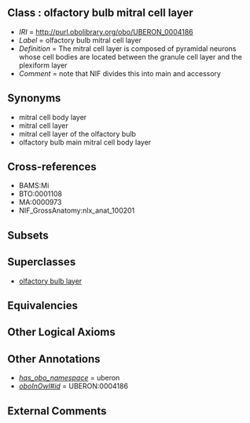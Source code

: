 
## Class : olfactory bulb mitral cell layer

 * *IRI* = http://purl.obolibrary.org/obo/UBERON_0004186
 * *Label* = olfactory bulb mitral cell layer
 * *Definition* = The mitral cell layer is composed of pyramidal neurons whose cell bodies are located between the granule cell layer and the plexiform layer
 * *Comment* = note that NIF divides this into main and accessory

## Synonyms

 * mitral cell body layer
 * mitral cell layer
 * mitral cell layer of the olfactory bulb
 * olfactory bulb main mitral cell body layer

## Cross-references

 * BAMS:Mi
 * BTO:0001108
 * MA:0000973
 * NIF_GrossAnatomy:nlx_anat_100201

## Subsets


## Superclasses

 * [olfactory bulb layer](../../UBERON/01/UBERON_0004001.md)

## Equivalencies


## Other Logical Axioms


## Other Annotations

 * *[has_obo_namespace](../../ce/oboInOwl#hasOBONamespace.md)* = uberon
 * *[oboInOwl#id](../../id/oboInOwl#id.md)* = UBERON:0004186

## External Comments


